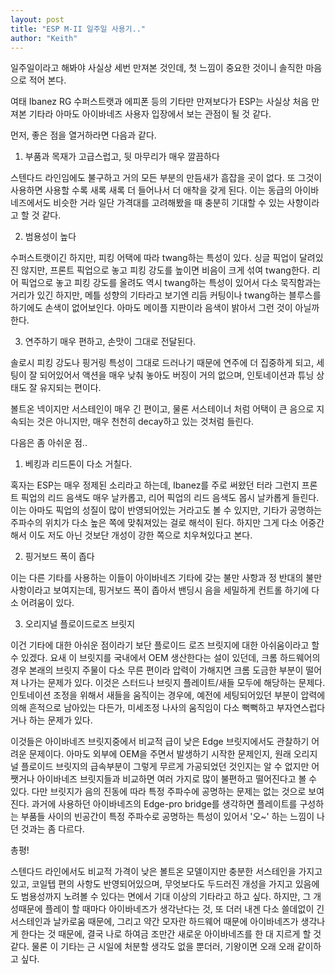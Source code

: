 ```yaml
---
layout: post
title: "ESP M-II 일주일 사용기.."
author: "Keith"
---
```


일주일이라고 해봐야 사실상 세번 만져본 것인데, 첫 느낌이 중요한 것이니 솔직한 마음으로 적어 본다.

여태 Ibanez RG 수퍼스트랫과 에피폰 등의 기타만 만져보다가 ESP는 사실상 처음 만져본 기타라 아마도 아이바네즈 사용자 입장에서 보는 관점이 될 것 같다. 

먼저, 좋은 점을 열거하라면 다음과 같다.

1) 부품과 목재가 고급스럽고, 뒷 마무리가 매우 깔끔하다

스텐다드 라인임에도 불구하고 거의 모든 부분의 만듬새가 흠잡을 곳이 없다. 또 그것이 사용하면 사용할 수록 새록 새록 더 들어나서 더 애착을 갖게 된다. 이는 동급의 아이바네즈에서도 비슷한 거라 일단 가격대를 고려해봤을 때 충분히 기대할 수 있는 사항이라고 할 것 같다.

2) 범용성이 높다

수퍼스트랫이긴 하지만, 피킹 어택에 따라 twang하는 특성이 있다. 싱글 픽업이 달려있진 않지만, 프론트 픽업으로 놓고 피킹 강도를 높이면 비음이 크게 섞여 twang한다. 리어 픽업으로 놓고 피킹 강도를 올려도 역시 twang하는 특성이 있어서 다소 묵직함과는 거리가 있긴 하지만, 메틀 성향의 기타라고 보기엔 리듬 커팅이나 twang하는 블루스를 하기에도 손색이 없어보인다. 아마도 메이플 지판이라 음색이 밝아서 그런 것이 아닐까 한다.

3) 연주하기 매우 편하고, 손맛이 그대로 전달된다.

솔로시 피킹 강도나 핑거링 특성이 그대로 드러나기 때문에 연주에 더 집중하게 되고, 세팅이 잘 되어있어서 액션을 매우 낮춰 놓아도 버징이 거의 없으며, 인토네이션과 튜닝 상태도 잘 유지되는 편이다.

볼트온 넥이지만 서스테인이 매우 긴 편이고, 물론 서스테이너 처럼 어택이 큰 음으로 지속되는 것은 아니지만, 매우 천천히 decay하고 있는 것처럼 들린다.

다음은 좀 아쉬운 점..

1) 베킹과 리드톤이 다소 거칠다.

혹자는 ESP는 매우 정제된 소리라고 하는데, Ibanez를 주로 써왔던 터라 그런지 프론트 픽업의 리드 음색도 매우 날카롭고, 리어 픽업의 리드 음색도 몹시 날카롭게 들린다. 이는 아마도 픽업의 성질이 많이 반영되어있는 거라고도 볼 수 있지만, 기타가 공명하는 주파수의 위치가 다소 높은 쪽에 맞춰져있는 걸로 해석이 된다. 하지만 그게 다소 어중간해서 이도 저도 아닌 것보단 개성이 강한 쪽으로 치우쳐있다고 본다.

2) 핑거보드 폭이 좁다

이는 다른 기타를 사용하는 이들이 아이바네즈 기타에 갖는 불만 사항과 정 반대의 불만사항이라고 보여지는데, 핑거보드 폭이 좁아서 밴딩시 음을 세밀하게 컨트롤 하기에 다소 어려움이 있다. 

3) 오리지널 플로이드로즈 브릿지

이건 기타에 대한 아쉬운 점이라기 보단 플로이드 로즈 브릿지에 대한 아쉬움이라고 할 수 있겠다. 요새 이 브릿지를 국내에서 OEM 생산한다는 설이 있던데, 크롬 하드웨어의 경우 본래의 브릿지 주물이 다소 무른 편이라 압력이 가해지면 크롬 도금한 부분이 떨어져 나가는 문제가 있다. 이것은 스터드나 브릿지 플레이트/새들 모두에 해당하는 문제다. 인토네이션 조정을 위해서 새들을 움직이는 경우에, 예전에 세팅되어있던 부분이 압력에 의해 흔적으로 남아있는 다든가, 미세조정 나사의 움직임이 다소 뻑뻑하고 부자연스럽다거나 하는 문제가 있다.

이것들은 아이바네즈 브릿지중에서 비교적 급이 낮은 Edge 브릿지에서도 관찰하기 어려운 문제이다. 아마도 외부에 OEM을 주면서 발생하기 시작한 문제인지, 원래 오리지널 플로이드 브릿지의 급속부분이 그렇게 무르게 가공되었던 것인지는 알 수 없지만 어쨋거나 아이바네즈 브릿지들과 비교하면 여러 가지로 많이 불편하고 떨어진다고 볼 수 있다. 다만 브릿지가 음의 진동에 따라 특정 주파수에 공명하는 문제는 없는 것으로 보여진다. 과거에 사용하던 아이바네즈의 Edge-pro bridge를 생각하면 플레이트를 구성하는 부품들 사이의 빈공간이 특정 주파수로 공명하는 특성이 있어서 '오~' 하는 느낌이 나던 것과는 좀 다르다.

총평!

스텐다드 라인에서도 비교적 가격이 낮은 볼트온 모델이지만 충분한 서스테인을 가지고 있고, 코일텝 편의 사항도 반영되어있으며, 무엇보다도 두드러진 개성을 가지고 있음에도 범용성까지 노려볼 수 있다는 면에서 기대 이상의 기타라고 하고 싶다. 하지만, 그 개성때문에 플레이 할 때마다 아이바네즈가 생각난다는 것, 또 더러 내겐 다소 쓸데없이 긴 서스테인과 날카로움 때문에, 그리고 약간 모자란 하드웨어 때문에 아이바네즈가 생각나게 한다는 것 때문에, 결국 나로 하여금 조만간 새로운 아이바네즈를 한 대 지르게 할 것 같다. 물론 이 기타는 근 시일에 처분할 생각도 없을 뿐더러, 기왕이면 오래 오래 같이하고 싶다.



